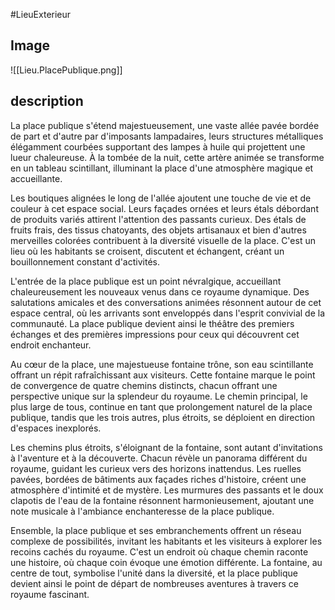 #LieuExterieur 
## Image
![[Lieu.PlacePublique.png]]

## description

La place publique s'étend majestueusement, une vaste allée pavée bordée de part et d'autre par d'imposants lampadaires, leurs structures métalliques élégamment courbées supportant des lampes à huile qui projettent une lueur chaleureuse. À la tombée de la nuit, cette artère animée se transforme en un tableau scintillant, illuminant la place d'une atmosphère magique et accueillante.

Les boutiques alignées le long de l'allée ajoutent une touche de vie et de couleur à cet espace social. Leurs façades ornées et leurs étals débordant de produits variés attirent l'attention des passants curieux. Des étals de fruits frais, des tissus chatoyants, des objets artisanaux et bien d'autres merveilles colorées contribuent à la diversité visuelle de la place. C'est un lieu où les habitants se croisent, discutent et échangent, créant un bouillonnement constant d'activités.

L'entrée de la place publique est un point névralgique, accueillant chaleureusement les nouveaux venus dans ce royaume dynamique. Des salutations amicales et des conversations animées résonnent autour de cet espace central, où les arrivants sont enveloppés dans l'esprit convivial de la communauté. La place publique devient ainsi le théâtre des premiers échanges et des premières impressions pour ceux qui découvrent cet endroit enchanteur.

Au cœur de la place, une majestueuse fontaine trône, son eau scintillante offrant un répit rafraîchissant aux visiteurs. Cette fontaine marque le point de convergence de quatre chemins distincts, chacun offrant une perspective unique sur la splendeur du royaume. Le chemin principal, le plus large de tous, continue en tant que prolongement naturel de la place publique, tandis que les trois autres, plus étroits, se déploient en direction d'espaces inexplorés.

Les chemins plus étroits, s'éloignant de la fontaine, sont autant d'invitations à l'aventure et à la découverte. Chacun révèle un panorama différent du royaume, guidant les curieux vers des horizons inattendus. Les ruelles pavées, bordées de bâtiments aux façades riches d'histoire, créent une atmosphère d'intimité et de mystère. Les murmures des passants et le doux clapotis de l'eau de la fontaine résonnent harmonieusement, ajoutant une note musicale à l'ambiance enchanteresse de la place publique.

Ensemble, la place publique et ses embranchements offrent un réseau complexe de possibilités, invitant les habitants et les visiteurs à explorer les recoins cachés du royaume. C'est un endroit où chaque chemin raconte une histoire, où chaque coin évoque une émotion différente. La fontaine, au centre de tout, symbolise l'unité dans la diversité, et la place publique devient ainsi le point de départ de nombreuses aventures à travers ce royaume fascinant.